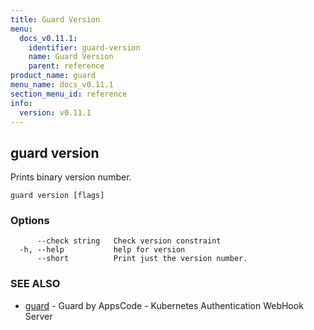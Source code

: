 ```yaml
---
title: Guard Version
menu:
  docs_v0.11.1:
    identifier: guard-version
    name: Guard Version
    parent: reference
product_name: guard
menu_name: docs_v0.11.1
section_menu_id: reference
info:
  version: v0.11.1
---
```


## guard version

Prints binary version number.

```
guard version [flags]
```

### Options

```
      --check string   Check version constraint
  -h, --help           help for version
      --short          Print just the version number.
```

### SEE ALSO

* [guard](/docs/v0.11.1/reference/guard)	 - Guard by AppsCode - Kubernetes Authentication WebHook Server

